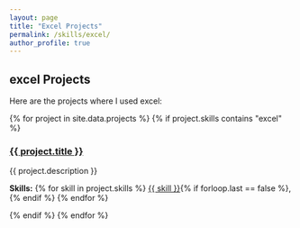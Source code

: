 ```yaml
---
layout: page
title: "Excel Projects"
permalink: /skills/excel/
author_profile: true
---
```


## excel Projects

Here are the projects where I used excel:

<section class="project-list">
  {% for project in site.data.projects %}
    {% if project.skills contains "excel" %}
      <article class="project-item">
        <h3><a href="{{ project.url }}">{{ project.title }}</a></h3>
        <p>{{ project.description }}</p>
        <p><strong>Skills:</strong> 
          {% for skill in project.skills %}
            <a href="/skills/{{ skill | downcase }}/">{{ skill }}</a>{% if forloop.last == false %}, {% endif %}
          {% endfor %}
        </p>
      </article>
    {% endif %}
  {% endfor %}
</section>
